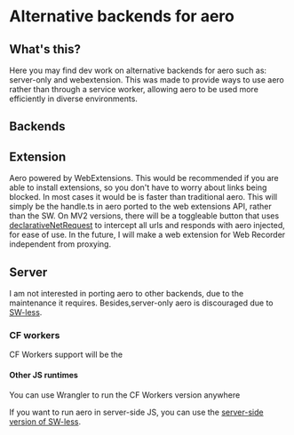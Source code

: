 # Alternative backends for aero

## What's this?

Here you may find dev work on alternative backends for aero such as: server-only and webextension. This was made to provide ways to use aero rather than through a service worker, allowing aero to be used more efficiently in diverse environments.

## Backends

## Extension

Aero powered by WebExtensions. This would be recommended if you are able to install extensions, so you don't have to worry about links being blocked. In most cases it would be is faster than traditional aero. This will simply be the handle.ts in aero ported to the web extensions API, rather than the SW. On MV2 versions, there will be a toggleable button that uses [declarativeNetRequest](x) to intercept all urls and responds with aero injected, for ease of use. In the future, I will make a web extension for Web Recorder independent from proxying.

## Server

I am not interested in porting aero to other backends, due to the maintenance it requires. Besides,server-only aero is discouraged due to [SW-less](x).

### CF workers

CF Workers support will be the

#### Other JS runtimes

You can use Wrangler to run the CF Workers version anywhere

If you want to run aero in server-side JS, you can use the [server-side version of SW-less](x).
